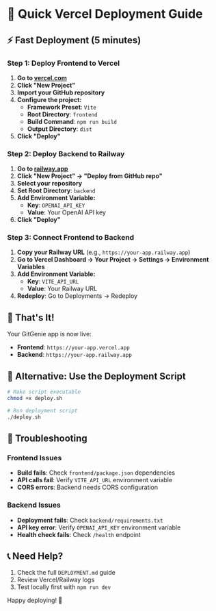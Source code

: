 # 🚀 Quick Vercel Deployment Guide

## ⚡ Fast Deployment (5 minutes)

### Step 1: Deploy Frontend to Vercel

1. **Go to [vercel.com](https://vercel.com)**
2. **Click "New Project"**
3. **Import your GitHub repository**
4. **Configure the project:**
   - **Framework Preset**: `Vite`
   - **Root Directory**: `frontend`
   - **Build Command**: `npm run build`
   - **Output Directory**: `dist`
5. **Click "Deploy"**

### Step 2: Deploy Backend to Railway

1. **Go to [railway.app](https://railway.app)**
2. **Click "New Project" → "Deploy from GitHub repo"**
3. **Select your repository**
4. **Set Root Directory**: `backend`
5. **Add Environment Variable:**
   - **Key**: `OPENAI_API_KEY`
   - **Value**: Your OpenAI API key
6. **Click "Deploy"**

### Step 3: Connect Frontend to Backend

1. **Copy your Railway URL** (e.g., `https://your-app.railway.app`)
2. **Go to Vercel Dashboard → Your Project → Settings → Environment Variables**
3. **Add Environment Variable:**
   - **Key**: `VITE_API_URL`
   - **Value**: Your Railway URL
4. **Redeploy**: Go to Deployments → Redeploy

## 🎯 That's It!

Your GitGenie app is now live:
- **Frontend**: `https://your-app.vercel.app`
- **Backend**: `https://your-app.railway.app`

## 🔧 Alternative: Use the Deployment Script

```bash
# Make script executable
chmod +x deploy.sh

# Run deployment script
./deploy.sh
```

## 🐛 Troubleshooting

### Frontend Issues
- **Build fails**: Check `frontend/package.json` dependencies
- **API calls fail**: Verify `VITE_API_URL` environment variable
- **CORS errors**: Backend needs CORS configuration

### Backend Issues
- **Deployment fails**: Check `backend/requirements.txt`
- **API key error**: Verify `OPENAI_API_KEY` environment variable
- **Health check fails**: Check `/health` endpoint

## 📞 Need Help?

1. Check the full `DEPLOYMENT.md` guide
2. Review Vercel/Railway logs
3. Test locally first with `npm run dev`

Happy deploying! 🚀 